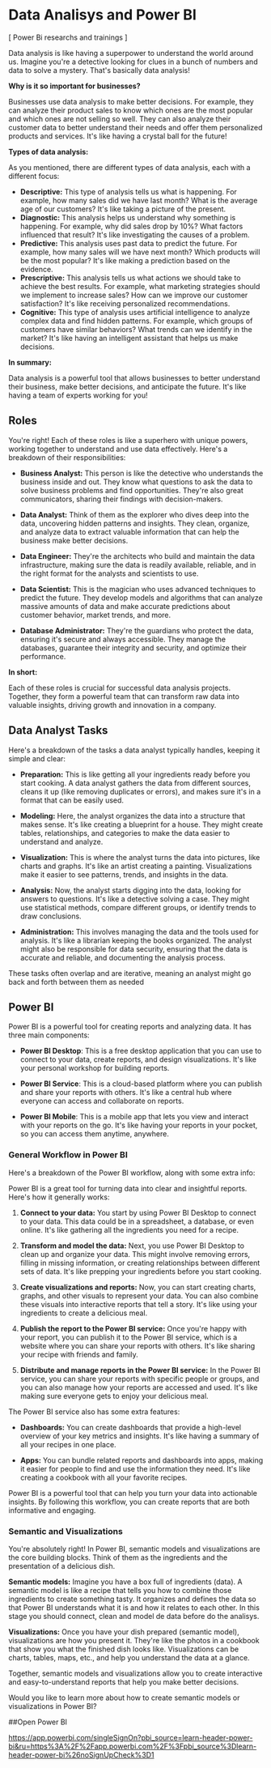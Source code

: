 # Data Analisys and Power BI
[ Power Bi researchs and trainings ] 

Data analysis is like having a superpower to understand the world around us. Imagine you're a detective looking for clues in a bunch of numbers and data to solve a mystery. That's basically data analysis! ️‍

**Why is it so important for businesses?**

Businesses use data analysis to make better decisions. For example, they can analyze their product sales to know which ones are the most popular and which ones are not selling so well. They can also analyze their customer data to better understand their needs and offer them personalized products and services. It's like having a crystal ball for the future! 

**Types of data analysis:**

As you mentioned, there are different types of data analysis, each with a different focus:

* **Descriptive:** This type of analysis tells us what is happening. For example, how many sales did we have last month? What is the average age of our customers? It's like taking a picture of the present. 
* **Diagnostic:** This analysis helps us understand why something is happening. For example, why did sales drop by 10%? What factors influenced that result? It's like investigating the causes of a problem. 
* **Predictive:** This analysis uses past data to predict the future. For example, how many sales will we have next month? Which products will be the most popular? It's like making a prediction based on the evidence. 
* **Prescriptive:** This analysis tells us what actions we should take to achieve the best results. For example, what marketing strategies should we implement to increase sales? How can we improve our customer satisfaction? It's like receiving personalized recommendations. 
* **Cognitive:** This type of analysis uses artificial intelligence to analyze complex data and find hidden patterns. For example, which groups of customers have similar behaviors? What trends can we identify in the market? It's like having an intelligent assistant that helps us make decisions. 

**In summary:**

Data analysis is a powerful tool that allows businesses to better understand their business, make better decisions, and anticipate the future. It's like having a team of experts working for you! ‍‍

## Roles
You're right! Each of these roles is like a superhero with unique powers, working together to understand and use data effectively. Here's a breakdown of their responsibilities:

* **Business Analyst:** This person is like the detective who understands the business inside and out. They know what questions to ask the data to solve business problems and find opportunities. They're also great communicators, sharing their findings with decision-makers.

* **Data Analyst:** Think of them as the explorer who dives deep into the data, uncovering hidden patterns and insights. They clean, organize, and analyze data to extract valuable information that can help the business make better decisions. ‍

* **Data Engineer:** They're the architects who build and maintain the data infrastructure, making sure the data is readily available, reliable, and in the right format for the analysts and scientists to use. ️

* **Data Scientist:** This is the magician who uses advanced techniques to predict the future. They develop models and algorithms that can analyze massive amounts of data and make accurate predictions about customer behavior, market trends, and more.

* **Database Administrator:** They're the guardians who protect the data, ensuring it's secure and always accessible. They manage the databases, guarantee their integrity and security, and optimize their performance.

**In short:**

Each of these roles is crucial for successful data analysis projects. Together, they form a powerful team that can transform raw data into valuable insights, driving growth and innovation in a company.

## Data Analyst Tasks

Here's a breakdown of the tasks a data analyst typically handles, keeping it simple and clear:

* **Preparation:**  This is like getting all your ingredients ready before you start cooking. A data analyst gathers the data from different sources, cleans it up (like removing duplicates or errors), and makes sure it's in a format that can be easily used.

* **Modeling:** Here, the analyst organizes the data into a structure that makes sense. It's like creating a blueprint for a house. They might create tables, relationships, and categories to make the data easier to understand and analyze.

* **Visualization:** This is where the analyst turns the data into pictures, like charts and graphs. It's like an artist creating a painting. Visualizations make it easier to see patterns, trends, and insights in the data.

* **Analysis:** Now, the analyst starts digging into the data, looking for answers to questions. It's like a detective solving a case. They might use statistical methods, compare different groups, or identify trends to draw conclusions.

* **Administration:** This involves managing the data and the tools used for analysis. It's like a librarian keeping the books organized. The analyst might also be responsible for data security, ensuring that the data is accurate and reliable, and documenting the analysis process.

These tasks often overlap and are iterative, meaning an analyst might go back and forth between them as needed

## Power BI
Power BI is a powerful tool for creating reports and analyzing data. It has three main components:

* **Power BI Desktop**: This is a free desktop application that you can use to connect to your data, create reports, and design visualizations. It's like your personal workshop for building reports.

* **Power BI Service**: This is a cloud-based platform where you can publish and share your reports with others. It's like a central hub where everyone can access and collaborate on reports.

* **Power BI Mobile**: This is a mobile app that lets you view and interact with your reports on the go. It's like having your reports in your pocket, so you can access them anytime, anywhere.

### General Workflow in Power BI
Here's a breakdown of the Power BI workflow, along with some extra info:

Power BI is a great tool for turning data into clear and insightful reports. Here's how it generally works:

1. **Connect to your data:** You start by using Power BI Desktop to connect to your data. This data could be in a spreadsheet, a database, or even online. It's like gathering all the ingredients you need for a recipe.

2. **Transform and model the data:** Next, you use Power BI Desktop to clean up and organize your data. This might involve removing errors, filling in missing information, or creating relationships between different sets of data. It's like prepping your ingredients before you start cooking.

3. **Create visualizations and reports:** Now, you can start creating charts, graphs, and other visuals to represent your data. You can also combine these visuals into interactive reports that tell a story. It's like using your ingredients to create a delicious meal.

4. **Publish the report to the Power BI service:** Once you're happy with your report, you can publish it to the Power BI service, which is a website where you can share your reports with others. It's like sharing your recipe with friends and family.

5. **Distribute and manage reports in the Power BI service:** In the Power BI service, you can share your reports with specific people or groups, and you can also manage how your reports are accessed and used. It's like making sure everyone gets to enjoy your delicious meal.

The Power BI service also has some extra features:

* **Dashboards:** You can create dashboards that provide a high-level overview of your key metrics and insights. It's like having a summary of all your recipes in one place.

* **Apps:** You can bundle related reports and dashboards into apps, making it easier for people to find and use the information they need. It's like creating a cookbook with all your favorite recipes.

Power BI is a powerful tool that can help you turn your data into actionable insights. By following this workflow, you can create reports that are both informative and engaging.

### Semantic and Visualizations
You're absolutely right! In Power BI, semantic models and visualizations are the core building blocks. Think of them as the ingredients and the presentation of a delicious dish.

**Semantic models:** Imagine you have a box full of ingredients (data). A semantic model is like a recipe that tells you how to combine those ingredients to create something tasty. It organizes and defines the data so that Power BI understands what it is and how it relates to each other. In this stage you should connect, clean and model de data before do the analisys.

**Visualizations:** Once you have your dish prepared (semantic model), visualizations are how you present it. They're like the photos in a cookbook that show you what the finished dish looks like. Visualizations can be charts, tables, maps, etc., and help you understand the data at a glance.

Together, semantic models and visualizations allow you to create interactive and easy-to-understand reports that help you make better decisions.

Would you like to learn more about how to create semantic models or visualizations in Power BI?

##Open Power BI

https://app.powerbi.com/singleSignOn?pbi_source=learn-header-power-bi&ru=https%3A%2F%2Fapp.powerbi.com%2F%3Fpbi_source%3Dlearn-header-power-bi%26noSignUpCheck%3D1

